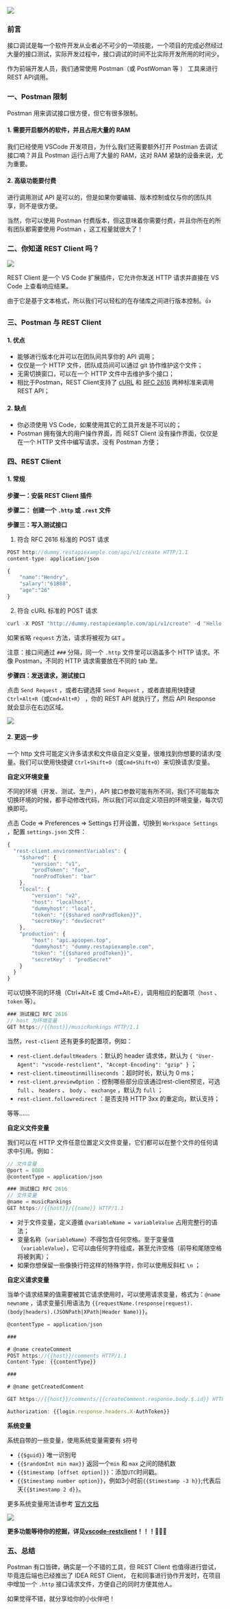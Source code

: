 ![](http://resource.muyiy.cn/image/20200116205120.png)

### 前言

接口调试是每一个软件开发从业者必不可少的一项技能，一个项目的完成必然经过大量的接口测试，实际开发过程中，接口调试的时间不比实际开发所用的时间少。

作为前端开发人员，我们通常使用 Postman（或 PostWoman 等 ） 工具来进行REST API调用。

### 一、Postman 限制

Postman 用来调试接口很方便，但它有很多限制。

#### 1. 需要开启额外的软件，并且占用大量的 RAM

我们已经使用 VSCode 开发项目，为什么我们还需要额外打开 Postman 去调试接口喃？并且 Postman 运行占用了大量的 RAM，这对 RAM 紧缺的设备来说，尤为重要。

#### 2. 高级功能要付费

进行调用测试 API 是可以的，但是如果你要编辑、版本控制或仅与你的团队共享，则不是很方便。

当然，你可以使用 Postman 付费版本，但这意味着你需要付费，并且你所在的所有团队都需要使用 Postman ，这工程量就很大了！

### 二、你知道 REST Client 吗？

![](http://resource.muyiy.cn/image/20200116201023.png)

REST Client 是一个 VS Code 扩展插件，它允许你发送 HTTP 请求并直接在 VS Code 上查看响应结果。

由于它是基于文本格式，所以我们可以轻松的在存储库之间进行版本控制。👍

### 三、Postman 与 REST Client

#### 1. 优点

- 能够进行版本化并可以在团队间共享你的 API 调用；
- 仅仅是一个 HTTP 文件，团队成员间可以通过 git 协作维护这个文件；
- 无需切换窗口，可以在一个 HTTP 文件中去维护多个接口；
- 相比于Postman，REST Client支持了 [cURL](https://link.zhihu.com/?target=https%3A//en.wikipedia.org/wiki/CURL) 和 [RFC 2616](https://link.zhihu.com/?target=https%3A//www.w3.org/Protocols/rfc2616/rfc2616-sec5.html) 两种标准来调用REST API；

#### 2. 缺点

- 你必须使用 VS Code，如果使用其它的工具开发是不可以的；
- Postman 拥有强大的用户操作界面，而 REST Client 没有操作界面，仅仅是在一个 HTTP 文件中编写请求，没有 Postman 方便；

### 四、REST Client

#### 1. 常规

**步骤一：安装 REST Client 插件**

**步骤二： 创建一个 `.http` 或 `.rest` 文件**

**步骤三：写入测试接口**

1. 符合 RFC 2616 标准的 POST 请求

```js
POST http://dummy.restapiexample.com/api/v1/create HTTP/1.1
content-type: application/json

{
    "name":"Hendry",
    "salary":"61888",
    "age":"26"
}
```

2. 符合 cURL 标准的 POST 请求

```js
curl -X POST "http://dummy.restapiexample.com/api/v1/create" -d "Hello World"
```

如果省略 `request` 方法，请求将被视为 `GET` 。

注意：接口间通过 `###` 分隔，同一个 `.http` 文件里可以涵盖多个 HTTP 请求。不像 Postman，不同的 HTTP 请求需要放在不同的 tab 里。

**步骤四：发送请求，测试接口**

点击 `Send Request` ，或者右键选择 `Send Request` ，或者直接用快捷键 `Ctrl+Alt+R`（或`Cmd+Alt+R`） ，你的 REST API 就执行了，然后 API Response 就会显示在右边区域。

![](http://resource.muyiy.cn/image/20200116201054.png)

#### 2. 更远一步

一个 http 文件可能定义许多请求和文件级自定义变量，很难找到你想要的请求/变量。我们可以使用快捷键 `Ctrl+Shift+O`（或`Cmd+Shift+O`）来切换请求/变量。



**自定义环境变量**

不同的环境（开发、测试、生产），API 接口参数可能有所不同，我们不可能每次切换环境的时候，都手动修改代码，所以我们可以自定义项目的环境变量，每次切换即可。

点击 Code  => Preferences => Settings 打开设置，切换到 `Workspace Settings` ，配置 `settings.json` 文件：

```js
{
  "rest-client.environmentVariables": {
    "$shared": {
        "version": "v1",
        "prodToken": "foo",
        "nonProdToken": "bar"
    },
    "local": {
        "version": "v2",
        "host": "localhost",
        "dummyhost": "local",
        "token": "{{$shared nonProdToken}}",
        "secretKey": "devSecret"
    },
    "production": {
        "host": "api.apiopen.top",
        "dummyhost": "dummy.restapiexample.com",
        "token": "{{$shared prodToken}}",
        "secretKey" : "prodSecret"
    }
  }
}
```

可以切换不同的环境（Ctrl+Alt+E 或 Cmd+Alt+E），调用相应的配置项（`host` 、 `token` 等）。

```js
### 测试接口 RFC 2616
// host 为环境变量
GET https://{{host}}/musicRankings HTTP/1.1
```

当然，`rest-client` 还有更多的配置项，例如：

- `rest-client.defaultHeaders` ：默认的 header 请求体，默认为 `{ "User-Agent": "vscode-restclient", "Accept-Encoding": "gzip" }` ；
- `rest-client.timeoutinmilliseconds` ：超时时长，默认为 0 ms；
- `rest-client.previewOption` ：控制哪些部分应该通过rest-client预览，可选 `full` 、 `headers` 、 `body` 、 `exchange` ，默认为 `full` ；
- `rest-client.followredirect` ：是否支持 HTTP 3xx 的重定向，默认支持；

等等…...



**自定义文件变量**

我们可以在 HTTP 文件任意位置定义文件变量，它们都可以在整个文件的任何请求中引用。例如：

```js
// 文件变量
@port = 8080
@contentType = application/json

### 测试接口 RFC 2616
// 文件变量
@name = musicRankings
GET https://{{host}}/{{name}} HTTP/1.1
```

- 对于文件变量，定义遵循 `@variableName = variableValue` 占用完整行的语法；
- 变量名称（`variableName`）不得包含任何空格。至于变量值（`variableValue`），它可以由任何字符组成，甚至允许空格（前导和尾随空格将被剥离）；
- 如果你想保留一些像换行符这样的特殊字符，你可以使用反斜杠 `\n` ；



**自定义请求变量**

当单个请求结果的值需要被其它请求使用时，可以使用请求变量，格式为：`@name newname` ，请求变量引用语法为 `{{requestName.(response|request).(body|headers).(JSONPath|XPath|Header Name)}}`。

```js
@contentType = application/json

###

# @name createComment
POST https://{{host}}/comments HTTP/1.1
Content-Type: {{contentType}}

###

# @name getCreatedComment

GET https://{{host}}/comments/{{createComment.response.body.$.id}} HTTP/1.1

Authorization: {{login.response.headers.X-AuthToken}}
```



**系统变量**

系统自带的一些变量，使用系统变量需要有 `$`符号

- `{{$guid}}` 唯一识别号
- `{{$randomInt min max}}` 返回一个`min` 和 `max` 之间的随机数
- `{{$timestamp [offset option]}}`：添加`UTC`时间戳。
- `{{$timestamp number option}}`，例如3小时前`{{$timestamp -3 h}}`;代表后天`{{$timestamp 2 d}}`。

更多系统变量用法请参考 [官方文档](https://marketplace.visualstudio.com/items?itemName=humao.rest-client#overview)

![](http://resource.muyiy.cn/image/20200116201113.png)

**更多功能等待你的挖掘，详见[vscode-restclient](https://github.com/Huachao/vscode-restclient#environment-variables)！！！👏👏👏**

### 五、总结

Postman 有口皆碑，确实是一个不错的工具，但 REST Client 也值得进行尝试，毕竟连后端也已经推出了  IDEA REST Client， 在和同事进行协作开发时，在项目中增加一个 `.http` 接口请求文件，方便自己的同时方便其他人。

如果觉得不错，就分享给你的小伙伴吧！